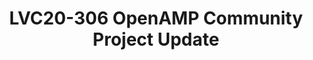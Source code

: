 ---
categories:
- lvc20
description: The OpenAMP Linaro Community Project is focusing on standardizing aspects
  of embedded heterogeneous software through open source projects. OpenAMP currently
  has four working groups solving issues such as messaging (rpmsg and virtio), lifecycle
  management (remoteproc), configuration standardization (System Device Tree), application
  services, and common interfaces for hypervisors and AMP. This talk will give an
  update on what has taken place since the launch at Linaro Connect SAN19, the efforts
  going on within OpenAMP, future potential topics, and discuss how you can engage.
image: /assets/images/featured-images/lvc20/LVC20-306.png
session_id: LVC20-306
session_room: Track 1 - IoT/Edge/Embedded
session_slot:
  end_time: 2020-09-24 16:40
  start_time: 2020-09-24 16:15
session_speakers:
- speaker_bio: Nathalie is a Computer Engineer who, upon discovering Project Management,
    realized she was born a Project Manager, looking back at childhood behavior. She
    loves the Community aspect of Open Source and thrives on helping Engineering teams
    collaborate more effectively.&lt;br /&gt; &lt;br /&gt; Nathalie worked on the
    launch of the OpenAMP Project as a Linaro Community Project in 2019 and on Xilinx&#39;s
    internal predecessor to the 96Boards Ultra96 development board. Before landing
    in the world of Open Source, she project managed the System-Level Verification
    &amp; Characterization efforts for Xilinx&#39;s first SoC family, Zynq-7000, and
    did System-Level test and debug of embedded processor systems.
  speaker_company: Xilinx
  speaker_image: http://avatars.sched.co/a/fb/10890729/avatar.jpg.320x320px.jpg?025
  speaker_name: Nathalie Chan King Choy
  speaker_position: Program Manager focused on Open Source and Community
  speaker_role: speaker
session_track: IoT and Embedded
tag: session
tags: IoT and Embedded
title: LVC20-306 OpenAMP Community Project Update
---